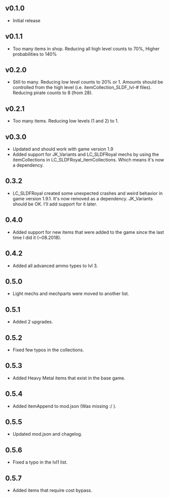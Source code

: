 ## v0.1.0
- Initial release

## v0.1.1
- Too many items in shop. Reducing all high level counts to 70%, Higher probabilities to 140%

## v0.2.0
- Still to many. Reducing low level counts to 20% or 1. Amounts should be controlled from the high level (i.e. itemCollection_SLDF_lvl-# files). Reducing pirate counts to 8 (from 28).

## v0.2.1
- Too many items. Reducing low levels (1 and 2) to 1.

## v0.3.0
- Updated and should work with game version 1.9
- Added support for JK_Variants and LC_SLDFRoyal mechs by using the itemCollections in LC_SLDFRoyal_itemCollections. Which means it's now a dependency. 

## 0.3.2
- LC_SLDFRoyal created some unexpected crashes and weird behavior in game version 1.9.1. It's now removed as a dependency. JK_Variants should be OK. I'll add support for it later. 

## 0.4.0
- Added support for new items that were added to the game since the last time I did it (~08.2018).

## 0.4.2
- Added all advanced ammo types to lvl 3.

## 0.5.0
- Light mechs and mechparts were moved to another list.

## 0.5.1
- Added 2 upgrades.

## 0.5.2 
- Fixed few typos in the collections.

## 0.5.3
- Added Heavy Metal items that exist in the base game.

## 0.5.4
- Added itemAppend to mod.json (Was missing :/ ).

## 0.5.5
- Updated mod.json and chagelog.

## 0.5.6
- Fixed a typo in the lvl1 list.

## 0.5.7
- Added items that require cost bypass.
